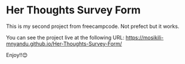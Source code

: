 # Her Thoughts Survey Form

This is my second project from freecampcode.
Not prefect but it works.

You can see the project live at the following URL:
https://mosikili-mnyandu.github.io/Her-Thoughts-Survey-Form/

Enjoy!!😊
